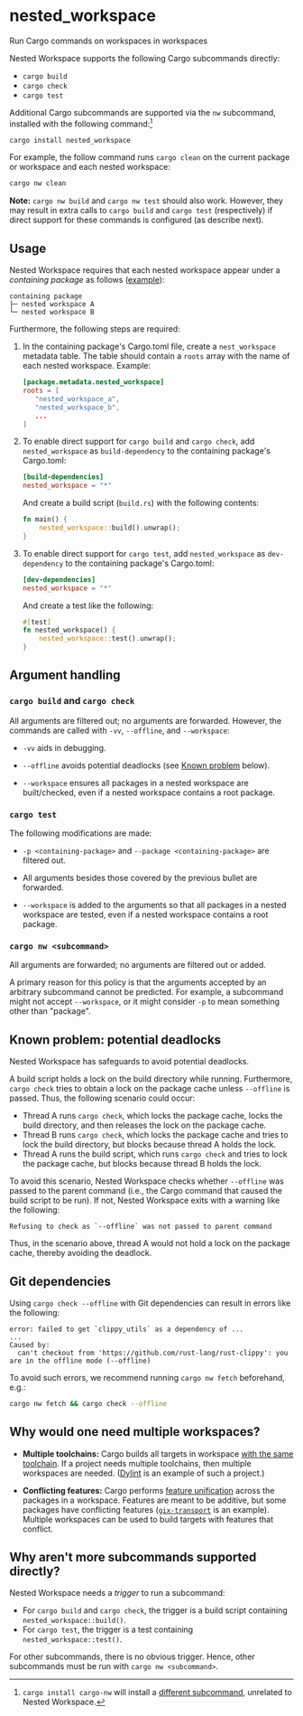 # nested_workspace

Run Cargo commands on workspaces in workspaces

Nested Workspace supports the following Cargo subcommands directly:

- `cargo build`
- `cargo check`
- `cargo test`

Additional Cargo subcommands are supported via the `nw` subcommand, installed with the following command:[^1]

```sh
cargo install nested_workspace
```

[^1]: `cargo install cargo-nw` will install a [different subcommand], unrelated to Nested Workspace.

For example, the follow command runs `cargo clean` on the current package or workspace and each nested workspace:

```sh
cargo nw clean
```

**Note:** `cargo nw build` and `cargo nw test` should also work. However, they may result in extra calls to `cargo build` and `cargo test` (respectively) if direct support for these commands is configured (as describe next).

## Usage

Nested Workspace requires that each nested workspace appear under a _containing package_ as follows ([example]):

```
containing package
├─ nested workspace A
└─ nested workspace B
```

Furthermore, the following steps are required:

1. In the containing package's Cargo.toml file, create a `nest_workspace` metadata table. The table should contain a `roots` array with the name of each nested workspace. Example:

   ```toml
   [package.metadata.nested_workspace]
   roots = [
      "nested_workspace_a",
      "nested_workspace_b",
      ...
   ]
   ```

2. To enable direct support for `cargo build` and `cargo check`, add `nested_workspace` as `build-dependency` to the containing package's Cargo.toml:

   ```toml
   [build-dependencies]
   nested_workspace = "*"
   ```

   And create a build script (`build.rs`) with the following contents:

   ```rs
   fn main() {
       nested_workspace::build().unwrap();
   }
   ```

3. To enable direct support for `cargo test`, add `nested_workspace` as `dev-dependency` to the containing package's Cargo.toml:

   ```toml
   [dev-dependencies]
   nested_workspace = "*"
   ```

   And create a test like the following:

   ```rs
   #[test]
   fn nested_workspace() {
       nested_workspace::test().unwrap();
   }
   ```

## Argument handling

### `cargo build` and `cargo check`

All arguments are filtered out; no arguments are forwarded. However, the commands are called with `-vv`, `--offline`, and `--workspace`:

- `-vv` aids in debugging.

- `--offline` avoids potential deadlocks (see [Known problem] below).

- `--workspace` ensures all packages in a nested workspace are built/checked, even if a nested workspace contains a root package.

### `cargo test`

The following modifications are made:

- `-p <containing-package>` and `--package <containing-package>` are filtered out.

- All arguments besides those covered by the previous bullet are forwarded.

- `--workspace` is added to the arguments so that all packages in a nested workspace are tested, even if a nested workspace contains a root package.

### `cargo nw <subcommand>`

All arguments are forwarded; no arguments are filtered out or added.

A primary reason for this policy is that the arguments accepted by an arbitrary subcommand cannot be predicted. For example, a subcommand might not accept `--workspace`, or it might consider `-p` to mean something other than "package".

## Known problem: potential deadlocks

Nested Workspace has safeguards to avoid potential deadlocks.

A build script holds a lock on the build directory while running. Furthermore, `cargo check` tries to obtain a lock on the package cache unless `--offline` is passed. Thus, the following scenario could occur:

- Thread A runs `cargo check`, which locks the package cache, locks the build directory, and then releases the lock on the package cache.
- Thread B runs `cargo check`, which locks the package cache and tries to lock the build directory, but blocks because thread A holds the lock.
- Thread A runs the build script, which runs `cargo check` and tries to lock the package cache, but blocks because thread B holds the lock.

To avoid this scenario, Nested Workspace checks whether `--offline` was passed to the parent command (i.e., the Cargo command that caused the build script to be run). If not, Nested Workspace exits with a warning like the following:

```
Refusing to check as `--offline` was not passed to parent command
```

Thus, in the scenario above, thread A would not hold a lock on the package cache, thereby avoiding the deadlock.

## Git dependencies

Using `cargo check --offline` with Git dependencies can result in errors like the following:

```
error: failed to get `clippy_utils` as a dependency of ...
...
Caused by:
  can't checkout from 'https://github.com/rust-lang/rust-clippy': you are in the offline mode (--offline)
```

To avoid such errors, we recommend running `cargo nw fetch` beforehand, e.g.:

```sh
cargo nw fetch && cargo check --offline
```

## Why would one need multiple workspaces?

- **Multiple toolchains:** Cargo builds all targets in workspace [with the same toolchain]. If a project needs multiple toolchains, then multiple workspaces are needed. ([Dylint] is an example of such a project.)

- **Conflicting features:** Cargo performs [feature unification] across the packages in a workspace. Features are meant to be additive, but some packages have conflicting features ([`gix-transport`] is an example). Multiple workspaces can be used to build targets with features that conflict.

## Why aren't more subcommands supported directly?

Nested Workspace needs a _trigger_ to run a subcommand:

- For `cargo build` and `cargo check`, the trigger is a build script containing `nested_workspace::build()`.
- For `cargo test`, the trigger is a test containing `nested_workspace::test()`.

For other subcommands, there is no obvious trigger. Hence, other subcommands must be run with `cargo nw <subcommand>`.

[Dylint]: https://github.com/trailofbits/dylint
[Known problem]: #known-problem-potential-deadlocks
[`gix-transport`]: https://github.com/GitoxideLabs/gitoxide/blob/8c353ea00c805604113a567d2f5157be94cc9f28/gix-transport/src/client/blocking_io/http/mod.rs#L25-L26
[different subcommand]: https://github.com/aspectron/cargo-nw
[example]: ./example
[feature unification]: https://doc.rust-lang.org/cargo/reference/features.html#feature-unification
[with the same toolchain]: https://github.com/rust-lang/rustup/issues/1399#issuecomment-383376082
